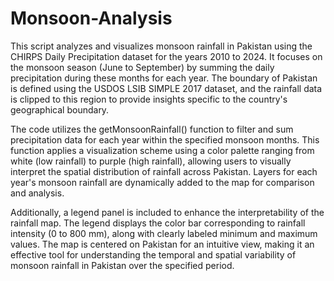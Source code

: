 # Monsoon-Analysis

This script analyzes and visualizes monsoon rainfall in Pakistan using the CHIRPS Daily Precipitation dataset for the years 2010 to 2024. It focuses on the monsoon season (June to September) by summing the daily precipitation during these months for each year. The boundary of Pakistan is defined using the USDOS LSIB SIMPLE 2017 dataset, and the rainfall data is clipped to this region to provide insights specific to the country's geographical boundary.

The code utilizes the getMonsoonRainfall() function to filter and sum precipitation data for each year within the specified monsoon months. This function applies a visualization scheme using a color palette ranging from white (low rainfall) to purple (high rainfall), allowing users to visually interpret the spatial distribution of rainfall across Pakistan. Layers for each year's monsoon rainfall are dynamically added to the map for comparison and analysis.

Additionally, a legend panel is included to enhance the interpretability of the rainfall map. The legend displays the color bar corresponding to rainfall intensity (0 to 800 mm), along with clearly labeled minimum and maximum values. The map is centered on Pakistan for an intuitive view, making it an effective tool for understanding the temporal and spatial variability of monsoon rainfall in Pakistan over the specified period.
